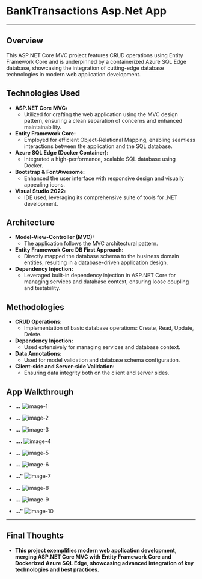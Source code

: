 # BankTransactions Asp.Net App

---
## Overview

This ASP.NET Core MVC project features CRUD operations using Entity Framework Core and is underpinned by a containerized Azure SQL Edge database, showcasing the integration of cutting-edge database technologies in modern web application development.





## Technologies Used

* **ASP.NET Core MVC:** 
    * Utilized for crafting the web application using the MVC design pattern, ensuring a clean separation of concerns and enhanced maintainability.
* **Entity Framework Core:** 
    * Employed for efficient Object-Relational Mapping, enabling seamless interactions between the application and the SQL database.
* **Azure SQL Edge (Docker Container):** 
    * Integrated a high-performance, scalable SQL database using Docker.
* **Bootstrap & FontAwesome:** 
    * Enhanced the user interface with responsive design and visually appealing icons.
* **Visual Studio 2022:** 
    * IDE used, leveraging its comprehensive suite of tools for .NET development.



## Architecture

* **Model-View-Controller (MVC):** 
    * The application follows the MVC architectural pattern.
* **Entity Framework Core DB First Approach:** 
    * Directly mapped the database schema to the business domain entities, resulting in a database-driven application design.
* **Dependency Injection:** 
    * Leveraged built-in dependency injection in ASP.NET Core for managing services and database context, ensuring loose coupling and testability.



## Methodologies

* **CRUD Operations:** 
    * Implementation of basic database operations: Create, Read, Update, Delete.
* **Dependency Injection:** 
    * Used extensively for managing services and database context.
* **Data Annotations:** 
    * Used for model validation and database schema configuration.
* **Client-side and Server-side Validation:** 
    * Ensuring data integrity both on the client and server sides.



## App Walkthrough

* **...** 
![image-1](./images/SS1.png)

* **...** 
![image-2](./images/SS2.png)

* **...**
![image-3](./images/SS3.png)

* **....**
![image-4](./images/SS4.png)

* **...**
![image-5](./images/SS5.png)

* **...**
![image-6](./images/SS6.png)

* **..."**
![image-7](./images/SS7.png)

* **...**
![image-8](./images/SS8.png)

* **...**
![image-9](./images/SS9.png)

* **..."**
![image-10](./images/SS10.png)



---
## Final Thoughts

* **This project exemplifies modern web application development, merging ASP.NET Core MVC with Entity Framework Core and Dockerized Azure SQL Edge, showcasing advanced integration of key technologies and best practices.**

